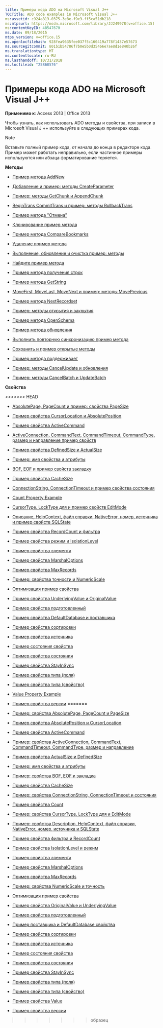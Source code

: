 ```yaml
---
title: Примеры кода ADO на Microsoft Visual J++
TOCTitle: ADO code examples in Microsoft Visual J++
ms:assetid: c924a813-0375-3e8e-f9e3-ff5ca51db218
ms:mtpsurl: https://msdn.microsoft.com/library/JJ249978(v=office.15)
ms:contentKeyID: 48547670
ms.date: 09/18/2015
mtps_version: v=office.15
ms.openlocfilehash: 928fea9635fee037f5c160419a778f1437e57673
ms.sourcegitcommit: 801b1b54786f7b0e5b0d35466e7ae8d1e840b26f
ms.translationtype: MT
ms.contentlocale: ru-RU
ms.lasthandoff: 10/31/2018
ms.locfileid: "25860576"
---
```

# <a name="ado-code-examples-in-microsoft-visual-j"></a>Примеры кода ADO на Microsoft Visual J++


**Применимо к**: Access 2013 | Office 2013

Чтобы узнать, как использовать ADO методы и свойства, при записи в Microsoft Visual J ++ используйте в следующих примерах кода.


> [!NOTE]
> Вставьте полный пример кода, от начала до конца в редакторе кода. Пример может работать неправильно, если частичное примеры используются или абзаца форматирование теряется.



**Методы**

  - [Пример метода AddNew](addnew-method-example-vj.md)

  - [Добавление и пример: методы CreateParameter](append-and-createparameter-methods-example-vj.md)

  - [Пример: методы GetChunk и AppendChunk](appendchunk-and-getchunk-methods-example-vj.md)

  - [BeginTrans CommitTrans и пример: методы RollbackTrans](begintrans-committrans-and-rollbacktrans-methods-example-vj.md)

  - [Пример метода "Отмена"](cancel-method-example-vj.md)

  - [Клонирование пример метода](clone-method-example-vj.md)

  - [Пример метода CompareBookmarks](comparebookmarks-method-example-vj.md)

  - [Удаление пример метода](delete-method-example-vj.md)

  - [Выполнение, обновление и очистка пример: методы](execute-requery-and-clear-methods-example-vj.md)

  - [Найдите пример метода](find-method-example-vj.md)

  - [Пример метода получения строк](getrows-method-example-vj.md)

  - [Пример метода GetString](getstring-method-example-vj.md)

  - [MoveFirst, MoveLast, MoveNext и пример: методы MovePrevious](movefirst-movelast-movenext-and-moveprevious-methods-example-vj.md)

  - [Пример метода NextRecordset](nextrecordset-method-example-vj.md)

  - [Пример: методы открытия и закрытия](open-and-close-methods-example-vj.md)

  - [Пример метода OpenSchema](openschema-method-example-vj.md)

  - [Пример метода обновления](refresh-method-example-vj.md)

  - [Выполнить повторную синхронизацию пример метода](resync-method-example-vj.md)

  - [Сохранить и пример открытые методы](save-and-open-methods-example-vj.md)

  - [Пример метода поддерживает](supports-method-example-vj.md)

  - [Пример: методы CancelUpdate и обновления](update-and-cancelupdate-methods-example-vj.md)

  - [Пример: методы CancelBatch и UpdateBatch](updatebatch-and-cancelbatch-methods-example-vj.md)

**Свойства**

<<<<<<< HEAD
  - [AbsolutePage, PageCount и пример: свойства PageSize](absolutepage-pagecount-and-pagesize-properties-example-vj.md)

  - [Пример свойства CursorLocation и AbsolutePosition](absoluteposition-and-cursorlocation-properties-example-vj.md)

  - [Пример свойства ActiveCommand](activecommand-property-example-vj.md)

  - [ActiveConnection, CommandText, CommandTimeout, CommandType, размер и направление пример свойств](activeconnection-commandtext-commandtimeout-commandtype-size-and-direction-properties-example-vj.md)

  - [Пример свойства DefinedSize и ActualSize](actualsize-and-definedsize-properties-example-vj.md)

  - [Пример: имя свойства и атрибуты](attributes-and-name-properties-example-vj.md)

  - [BOF, EOF и пример свойств закладку](bof-eof-and-bookmark-properties-example-vj.md)

  - [Пример свойства CacheSize](cachesize-property-example-vj.md)

  - [ConnectionString, ConnectionTimeout и пример свойства состояния](connectionstring-connectiontimeout-and-state-properties-example-vj.md)

  - [Count Property Example](count-property-example-vj.md)

  - [CursorType, LockType для и пример свойств EditMode](cursortype-locktype-and-editmode-properties-example-vj.md)

  - [Описание, HelpContext, файл справки, NativeError, номер, источника и пример свойств SQLState](description-helpcontext-helpfile-nativeerror-number-source-and-sqlstate-properties-example-vj.md)

  - [Пример свойства RecordCount и фильтра](filter-and-recordcount-properties-example-vj.md)

  - [Пример свойства режим и IsolationLevel](isolationlevel-and-mode-properties-example-vj.md)

  - [Пример свойства элемента](item-property-example-vj.md)

  - [Пример свойства MarshalOptions](marshaloptions-property-example-vj.md)

  - [Пример свойства MaxRecords](maxrecords-property-example-vj.md)

  - [Пример: свойства точности и NumericScale](numericscale-and-precision-properties-example-vj.md)

  - [Оптимизация пример свойства](optimize-property-example-vj.md)

  - [Пример свойства UnderlyingValue и OriginalValue](originalvalue-and-underlyingvalue-properties-example-vj.md)

  - [Пример свойства подготовленный](prepared-property-example-vj.md)

  - [Пример свойства DefaultDatabase и поставщика](provider-and-defaultdatabase-properties-example-vj.md)

  - [Пример свойства сортировки](sort-property-example-vj.md)

  - [Пример свойства источника](source-property-example-vj.md)

  - [Пример состояния свойства](state-property-example-vj.md)

  - [Пример свойства состояния](status-property-example-vj.md)

  - [Пример свойства StayInSync](stayinsync-property-example-vj.md)

  - [Пример свойства типа (поля)](https://msdn.microsoft.com/library/jj250207\(v=office.15\))

  - [Пример свойства типа (свойство)](https://msdn.microsoft.com/library/jj249182\(v=office.15\))

  - [Value Property Example](value-property-example-vj.md)

  - [Пример свойства версии](version-property-example-vj.md)
=======
  - [Пример: свойства AbsolutePage, PageCount и PageSize](absolutepage-pagecount-and-pagesize-properties-example-vj.md)

  - [Пример свойства AbsolutePosition и CursorLocation](absoluteposition-and-cursorlocation-properties-example-vj.md)

  - [Пример свойства ActiveCommand](activecommand-property-example-vj.md)

  - [Пример: свойства ActiveConnection, CommandText, CommandTimeout, CommandType, размер и направление](activeconnection-commandtext-commandtimeout-commandtype-size-and-direction-properties-example-vj.md)

  - [Пример свойства ActualSize и DefinedSize](actualsize-and-definedsize-properties-example-vj.md)

  - [Пример: имя свойства и атрибуты](attributes-and-name-properties-example-vj.md)

  - [Пример: свойства BOF, EOF и закладка](bof-eof-and-bookmark-properties-example-vj.md)

  - [Пример свойства CacheSize](cachesize-property-example-vj.md)

  - [Пример: свойства ConnectionString, ConnectionTimeout и состояния](connectionstring-connectiontimeout-and-state-properties-example-vj.md)

  - [Пример свойства Count](count-property-example-vj.md)

  - [Пример: свойства CursorType, LockType для и EditMode](cursortype-locktype-and-editmode-properties-example-vj.md)

  - [Пример: свойства Description, HelpContext, файл справки, NativeError, номер, источника и SQLState](description-helpcontext-helpfile-nativeerror-number-source-and-sqlstate-properties-example-vj.md)

  - [Пример свойства фильтра и RecordCount](filter-and-recordcount-properties-example-vj.md)

  - [Пример свойства IsolationLevel и режим](isolationlevel-and-mode-properties-example-vj.md)

  - [Пример свойства элемента](item-property-example-vj.md)

  - [Пример свойства MarshalOptions](marshaloptions-property-example-vj.md)

  - [Пример свойства MaxRecords](maxrecords-property-example-vj.md)

  - [Пример: свойства NumericScale и точность](numericscale-and-precision-properties-example-vj.md)

  - [Оптимизация пример свойства](optimize-property-example-vj.md)

  - [Пример свойства OriginalValue и UnderlyingValue](originalvalue-and-underlyingvalue-properties-example-vj.md)

  - [Пример свойства подготовленный](prepared-property-example-vj.md)

  - [Пример поставщика и DefaultDatabase свойства](provider-and-defaultdatabase-properties-example-vj.md)

  - [Пример свойства сортировки](sort-property-example-vj.md)

  - [Пример свойства источника](source-property-example-vj.md)

  - [Пример состояния свойства](state-property-example-vj.md)

  - [Пример свойства состояния](status-property-example-vj.md)

  - [Пример свойства StayInSync](stayinsync-property-example-vj.md)

  - [Пример свойства типа (поля)](https://msdn.microsoft.com/library/jj250207\(v=office.15\))

  - [Пример свойства типа (свойство)](https://msdn.microsoft.com/library/jj249182\(v=office.15\))

  - [Пример свойства Value](value-property-example-vj.md)

  - [Пример свойства версии](version-property-example-vj.md)
>>>>>>> образец


